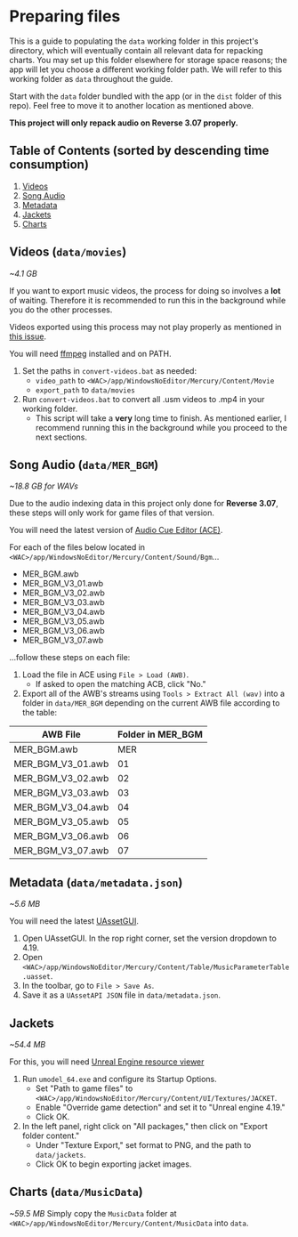 # Preparing files
This is a guide to populating the `data` working folder in this project's directory, which will eventually contain all relevant data for repacking charts. You may set up this folder elsewhere for storage space reasons; the app will let you choose a different working folder path. We will refer to this working folder as `data` throughout the guide.

Start with the `data` folder bundled with the app (or in the `dist` folder of this repo). Feel free to move it to another location as mentioned above.

**This project will only repack audio on Reverse 3.07 properly.**

## Table of Contents (sorted by descending time consumption)
1. [Videos](#videos-datamovies)
2. [Song Audio](#song-audio-datamer_bgm)
3. [Metadata](#metadata-datametadatajson)
4. [Jackets](#jackets)
5. [Charts](#charts-datamusicdata)

## Videos (`data/movies`)
*~4.1 GB*

If you want to export music videos, the process for doing so involves a **lot** of waiting. Therefore it is recommended to run this in the background while you do the other processes.

Videos exported using this process may not play properly as mentioned in [this issue](https://github.com/muskit/WacK-Repackager/issues/2).

You will need [ffmpeg](https://www.ffmpeg.org/download.html) installed and on PATH.

1. Set the paths in `convert-videos.bat` as needed:
    - `video_path` to `<WAC>/app/WindowsNoEditor/Mercury/Content/Movie`
    - `export_path` to `data/movies`
2. Run `convert-videos.bat` to convert all .usm videos to .mp4 in your working folder.
    - This script will take a **very** long time to finish. As mentioned earlier, I recommend running this in the background while you proceed to the next sections.

## Song Audio (`data/MER_BGM`)
*~18.8 GB for WAVs*

Due to the audio indexing data in this project only done for **Reverse 3.07**, these steps will only work for game files of that version.

You will need the latest version of [Audio Cue Editor (ACE)](https://github.com/LazyBone152/ACE).

For each of the files below located in `<WAC>/app/WindowsNoEditor/Mercury/Content/Sound/Bgm`...

- MER_BGM.awb
- MER_BGM_V3_01.awb
- MER_BGM_V3_02.awb
- MER_BGM_V3_03.awb
- MER_BGM_V3_04.awb
- MER_BGM_V3_05.awb
- MER_BGM_V3_06.awb
- MER_BGM_V3_07.awb

...follow these steps on each file:

1. Load the file in ACE using `File > Load (AWB)`.
    - If asked to open the matching ACB, click "No."
2. Export all of the AWB's streams using `Tools > Extract All (wav)` into a folder in `data/MER_BGM` depending on the current AWB file according to the table:

| AWB File          | Folder in MER_BGM |
|-------------------|-------------------|
| MER_BGM.awb       | MER               |
| MER_BGM_V3_01.awb | 01                |
| MER_BGM_V3_02.awb | 02                |
| MER_BGM_V3_03.awb | 03                |
| MER_BGM_V3_04.awb | 04                |
| MER_BGM_V3_05.awb | 05                |
| MER_BGM_V3_06.awb | 06                |
| MER_BGM_V3_07.awb | 07                |

## Metadata (`data/metadata.json`)
*~5.6 MB*

You will need the latest [UAssetGUI](https://github.com/atenfyr/UAssetGUI).

1. Open UAssetGUI. In the rop right corner, set the version dropdown to 4.19. 
2. Open `<WAC>/app/WindowsNoEditor/Mercury/Content/Table/MusicParameterTable.uasset`.
3. In the toolbar, go to `File > Save As`.
4. Save it as a `UAssetAPI JSON` file in `data/metadata.json`.

## Jackets
*~54.4 MB*

For this, you will need [Unreal Engine resource viewer](https://www.gildor.org/en/projects/umodel)

1. Run `umodel_64.exe` and configure its Startup Options.
    - Set "Path to game files" to `<WAC>/app/WindowsNoEditor/Mercury/Content/UI/Textures/JACKET`.
    - Enable "Override game detection" and set it to "Unreal engine 4.19."
    - Click OK.
2. In the left panel, right click on "All packages," then click on "Export folder content."
    - Under "Texture Export," set format to PNG, and the path to `data/jackets`.
    - Click OK to begin exporting jacket images.

## Charts (`data/MusicData`)
*~59.5 MB*
Simply copy the `MusicData` folder at `<WAC>/app/WindowsNoEditor/Mercury/Content/MusicData` into `data`.

